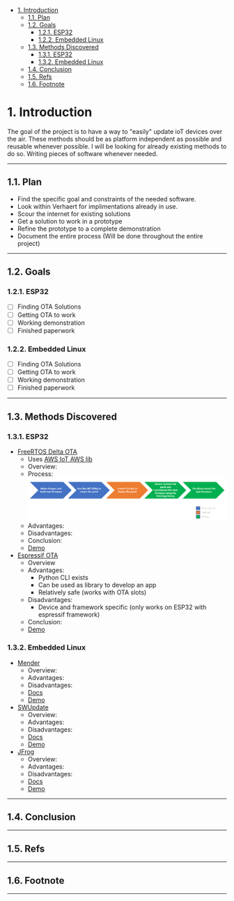 - [1. Introduction](#1-introduction)
  - [1.1. Plan](#11-plan)
  - [1.2. Goals](#12-goals)
    - [1.2.1. ESP32](#121-esp32)
    - [1.2.2. Embedded Linux](#122-embedded-linux)
  - [1.3. Methods Discovered](#13-methods-discovered)
    - [1.3.1. ESP32](#131-esp32)
    - [1.3.2. Embedded Linux](#132-embedded-linux)
  - [1.4. Conclusion](#14-conclusion)
  - [1.5. Refs](#15-refs)
  - [1.6. Footnote](#16-footnote)

# 1. Introduction

The goal of the project is to have a way to "easily" update ioT devices over the air.
These methods should be as platform independent as possible and reusable whenever possible.
I will be looking for already existing methods to do so.
Writing pieces of software whenever needed.

---

## 1.1. Plan

  - Find the specific goal and constraints of the needed software.
  - Look within Verhaert for implimentations already in use.
  - Scour the internet for existing solutions
  - Get a solution to work in a prototype
  - Refine the prototype to a complete demonstration
  - Document the entire process (Will be done throughout the entire project)

---

## 1.2. Goals

### 1.2.1. ESP32

  - [ ] Finding OTA Solutions
  - [ ] Getting OTA to work
  - [ ] Working demonstration
  - [ ] Finished paperwork
  
### 1.2.2. Embedded Linux

  - [ ] Finding OTA Solutions
  - [ ] Getting OTA to work
  - [ ] Working demonstration
  - [ ] Finished paperwork
  
---

## 1.3. Methods Discovered

### 1.3.1. ESP32

  - [FreeRTOS Delta OTA](https://www.freertos.org/2022/01/delta-over-the-air-updates.html)
      - Uses [AWS IoT AWS lib](https://github.com/aws/ota-for-aws-iot-embedded-sdk)
      - Overview: 
      - Process:  
        ![Firmware update process](assets/imgs/firmware-update-process.png)
      - Advantages:
      - Disadvantages:
      - Conclusion:
      - [Demo](esp32/FreeRTOS/demo/README.md)
  - [Espressif OTA](https://docs.espressif.com/projects/esp-idf/en/latest/esp32/api-reference/system/ota.html)
    - Overview 
    - Advantages:
      - Python CLI exists
      - Can be used as library to develop an app
      - Relatively safe (works with OTA slots)
    - Disadvantages:
      - Device and framework specific (only works on ESP32 with espressif framework)
    - Conclusion:
    - [Demo]()


### 1.3.2. Embedded Linux
  - [Mender](https://mender.io/)
    - Overview:
    - Advantages:
    - Disadvantages: 
    - [Docs]()
    - [Demo]()
  - [SWUpdate](https://swupdate.org)
    - Overview:
    - Advantages:
    - Disadvantages: 
    - [Docs](https://sbabic.github.io/swupdate/swupdate.html)
    - [Demo]()
  - [JFrog](https://jfrog.com/)
    - Overview:
    - Advantages:
    - Disadvantages: 
    - [Docs]()
    - [Demo]()
  
---

## 1.4. Conclusion

---

## 1.5. Refs

---

## 1.6. Footnote

---
